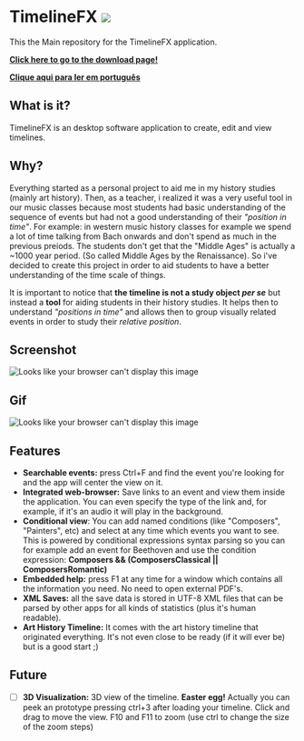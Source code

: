 # TimelineFX ![](https://github.com/HenriAugusto/TimelineFX/blob/master/Icons/TimelineFX%20Icon.png)

This the Main repository for the TimelineFX application.

[**Click here to go to the download page!**](https://github.com/HenriAugusto/TimelineFX/releases/tag/v0.1.0)

[**Clique aqui para ler em português**](https://github.com/HenriAugusto/TimelineFX/blob/master/README.md)


## What is it?

TimelineFX is an desktop software application to create, edit and view timelines.

## Why? 

Everything started as a personal project to aid me in my history studies (mainly art history). Then, as a teacher, i realized it was a very useful tool in our music classes because most students had basic understanding of the sequence of events but had not a good understanding of their _"position in time"_. For example: in western music history classes for example we spend a lot of time talking  from Bach onwards and don't spend as much in the previous preiods. The students don't get that the "Middle Ages" is actually a ~1000 year period. (So called Middle Ages by the Renaissance). So i've decided to create this project in order to aid students to have a better understanding of the time scale of things.

It is important to notice that **the timeline is not a study object _per se_** but instead a **tool** for aiding students in their history studies. It helps then to understand _"positions in time"_ and allows then to group visually related events in order to study their _relative position_.

## Screenshot
![Looks like your browser can't display this image](https://github.com/HenriAugusto/TimelineFX/blob/v0.1.0/Readme%20Images/TimelineFX%20v0.1.0%20screenshot.png)

## Gif
![Looks like your browser can't display this image](https://github.com/HenriAugusto/TimelineFX/blob/v0.1.0/Readme%20Images/TimelineFX%20v0.1.0%20gif.gif)

## Features

* **Searchable events:** press Ctrl+F and find the event you're looking for and the app will center the view on it.
* **Integrated web-browser:** Save links to an event and view them inside the application. You can even specify the type of the link and, for example, if it's an audio it will play in the background.
* **Conditional view**: You can add named conditions (like "Composers", "Painters", etc) and select at any time which events you want to see. This is powered by conditional expressions syntax parsing so you can for example add an event for Beethoven and use the condition expression: __Composers && (ComposersClassical || ComposersRomantic)__
* **Embedded help:** press F1 at any time for a window which contains all the information you need. No need to open external PDF's.
* **XML Saves:** all the save data is stored in UTF-8 XML files that can be parsed by other apps for all kinds of statistics (plus it's human readable).
* **Art History Timeline:** It comes with the art history timeline that originated everything. It's not even close to be ready (if it will ever be) but is a good start ;)

## Future

- [ ] **3D Visualization:** 3D view of the timeline. __Easter egg!__ Actually you can peek an prototype pressing ctrl+3 after loading your timeline. Click and drag to move the view. F10 and F11 to zoom (use ctrl to change the size of the zoom steps)
